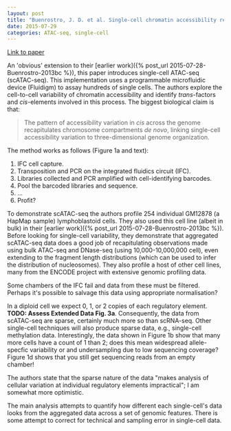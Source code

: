 ```yaml
---
layout: post
title: "Buenrostro, J. D. et al. Single-cell chromatin accessibility reveals principles of regulatory variation. Nature (2015). doi:10.1038/nature14590"
date: 2015-07-29
categories: ATAC-seq, single-cell
---
```


[Link to paper](http://www.ncbi.nlm.nih.gov/pubmed/26083756)

An 'obvious' extension to their [earlier work]({% post_url 2015-07-28-Buenrostro-2013bc %}), this paper introduces single-cell ATAC-seq (scATAC-seq). This implementation uses a programmable microfluidic device (Fluidigm) to assay hundreds of single cells. The authors explore the cell-to-cell variability of chromatin accessibility and identify _trans_-factors and _cis_-elements involved in this process. The biggest biological claim is that:

> The pattern of accessibility variation in _cis_ across the genome recapitulates chromosome compartments _de novo_, linking single-cell accessibility variation to three-dimensional genome organization.

The method works as follows (Figure 1a and text):

1. IFC cell capture.
1. Transposition and PCR on the integrated fluidics circuit (IFC).
2. Libraries collected and PCR amplified with cell-identifying barcodes.
3. Pool the barcoded libraries and sequence.
4. ...
5. Profit?

To demonstrate scATAC-seq the authors profile 254 individual GM12878 (a HapMap sample) lymphoblastoid cells. They also used this cell line (albeit in bulk) in their [earlier work]({% post_url 2015-07-28-Buenrostro-2013bc %}). Before looking for single-cell variability, they demonstrate that aggregated scATAC-seq data does a good job of recapitulating observations made using bulk ATAC-seq and DNase-seq (using 10,000-10,000,000 cell), even extending to the fragment length distributions (which can be used to infer the distribution of nucleosomes). They also profile a host of other cell lines, many from the ENCODE project with extensive genomic profiling data.

Some chambers of the IFC fail and data from these must be filtered. Perhaps it's possible to salvage this data using appropriate normalisation?

In a diploid cell we expect 0, 1, or 2 copies of each regulatory element. __TODO: Assess Extended Data Fig. 3a__.  Consequently, the data from scATAC-seq are sparse, certainly much more so than scRNA-seq. Other single-cell techniques will also produce sparse data, e.g., single-cell methylation data. Interestingly, the data shown in Figure 1b show that many more cells have a count of 1 than 2; does this mean widespread allele-specfic variability or and undersampling due to low sequencing coverage? Figure 1d shows that you still get sequencing reads from an empty chamber!

The authors state that the sparse nature of the data "makes analysis of cellular variation at individual regulatory elements impractical"; I am somewhat more optimistic.

The main analysis attempts to quantify how different each single-cell's data looks from the aggregated data across a set of genomic features. There is some attempt to correct for technical and sampling error in single-cell data.
